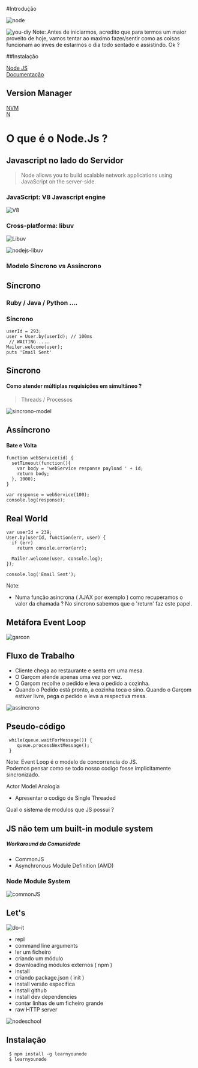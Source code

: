 #Introdução

![node](images/node.png)


![you-diy](images/you-can-read-tutorials-all-day-but-youll-only-improve-by-doing-large.jpg)
Note:
  Antes de iniciarmos, acredito que para termos um maior proveito de hoje, vamos tentar ao maximo fazer/sentir como as coisas funcionam ao inves de estarmos o dia todo sentado e assistindo. Ok ?


##Instalação

[Node JS](https://nodejs.org/)   
[Documentação](https://nodejs.org/api/)


## Version Manager

[NVM](https://github.com/creationix/nvm)   
[N](https://github.com/tj/n)


# O que é o Node.Js ?


## Javascript no lado do Servidor

> Node allows you to build scalable network applications using JavaScript on the server-side.


### JavaScript: V8 Javascript engine

![V8](images/v8.jpg)


### Cross-platforma: libuv

![Libuv](images/libuv.png)


![nodejs-libuv](images/nodejs-libuv.png)


### Modelo Síncrono vs Assíncrono


## Síncrono

### Ruby / Java / Python  ....


### Síncrono

```
userId = 293;
user = User.by(userId); // 100ms
 // WAITING ....
Mailer.welcome(user);
puts 'Email Sent'
```


## Síncrono
#### Como atender múltiplas requisições em simultâneo ?


> Threads / Processos


![sincrono-model](images/sincrono.png)


## Assíncrono

#### Bate e Volta

```
function webService(id) {
  setTimeout(function(){
    var body = 'webService response payload ' + id;
    return body;
  }, 1000);
}

var response = webService(100);
console.log(response);
```


## Real World
```
var userId = 239;
User.by(userId, function(err, user) {
  if (err)
    return console.error(err);

  Mailer.welcome(user, console.log);
});

console.log('Email Sent');
```

Note:
  - Numa função asincrona ( AJAX por exemplo ) 
  como recuperamos o valor da chamada ? 
  No sincrono sabemos que o 'return' faz este papel.


## Metáfora Event Loop

![garcon](images/waiter.jpg)


## Fluxo de Trabalho

* Cliente chega ao restaurante e senta em uma mesa.
* O Garçom atende apenas uma vez por vez.
* O Garçom recolhe o pedido e leva o pedido a cozinha.
* Quando o Pedido está pronto, a cozinha toca o sino. Quando o Garçom estiver livre, pega o pedido e leva a respectiva mesa.


![assincrono](images/assincrono.png)


## Pseudo-código

```
 while(queue.waitForMessage()) {
    queue.processNextMessage();
 }
```

Note:
  Event Loop é o modelo de concorrencia do JS.   
  Podemos pensar como se todo nosso codigo fosse implicitamente sincronizado.   

  Actor Model Analogia

  - Apresentar o codigo de Single Threaded


 Qual o sistema de modulos que JS possui ?


## JS não tem um built-in module system
   ##### Workaround da Comunidade

* CommonJS
* Asynchronous Module Definition (AMD)


### Node Module System
![commonJS](images/commonjs.jpg)


## Let's
![do-it](images/do-it.jpg)

 - repl
 - command line arguments
 - ler um ficheiro
 - criando um módulo
 - downloading módulos externos ( npm )
  - install
  - criando package.json ( init )
  - install versão especifica
  - install github
  - install dev dependencies
 - contar linhas de um ficheiro grande
 - raw HTTP server


 ![nodeschool](images/nodeschool.png)


## Instalação
 
 ```
  $ npm install -g learnyounode
  $ learnyounode
 ```
